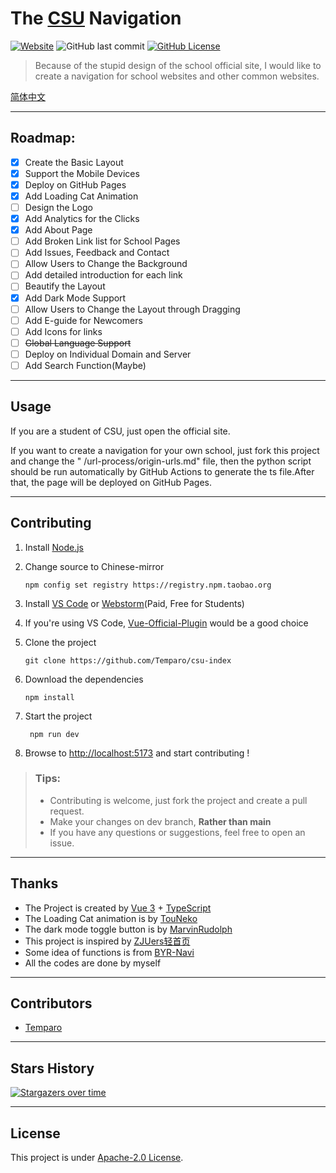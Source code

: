 # The [CSU](https://www.csu.edu.cn/) Navigation

[![Website](https://img.shields.io/website?url=https%3A%2F%2Fcsu-index.github.io%2F&up_message=CSU-Index&down_message=Time%20out&style=for-the-badge)](https://csu-index.github.io/)
![GitHub last commit](https://img.shields.io/github/last-commit/Temparo/csu-index?style=for-the-badge)
[![GitHub License](https://img.shields.io/github/license/Temparo/csu-index?style=for-the-badge)](LICENSE)

> Because of the stupid design of the school official site, I would like to create a navigation for school websites and
> other common websites.

[简体中文](README.zh-Hans.md)

---

## Roadmap:

- [x] Create the Basic Layout
- [x] Support the Mobile Devices
- [x] Deploy on GitHub Pages
- [x] Add Loading Cat Animation
- [ ] Design the Logo
- [x] Add Analytics for the Clicks
- [x] Add About Page
- [ ] Add Broken Link list for School Pages
- [ ] Add Issues, Feedback and Contact
- [ ] Allow Users to Change the Background
- [ ] Add detailed introduction for each link
- [ ] Beautify the Layout
- [x] Add Dark Mode Support
- [ ] Allow Users to Change the Layout through Dragging
- [ ] Add E-guide for Newcomers
- [ ] Add Icons for links
- [ ] ~~Global Language Support~~
- [ ] Deploy on Individual Domain and Server
- [ ] Add Search Function(Maybe)

---

## Usage

If you are a student of CSU, just open the official site.

If you want to create a navigation for your own school, just fork this project and change the "
/url-process/origin-urls.md" file, then the python script should be run automatically by GitHub Actions to generate the
ts file.After that, the page will be deployed on GitHub Pages.

---

## Contributing

1. Install [Node.js](https://nodejs.org/en/download/)

2. Change source to Chinese-mirror

   ```shell
   npm config set registry https://registry.npm.taobao.org
   ```

3. Install [VS Code](https://code.visualstudio.com/) or [Webstorm](https://www.jetbrains.com/webstorm/)(Paid, Free for
   Students)

4. If you're using VS Code, [Vue-Official-Plugin](https://marketplace.visualstudio.com/items?itemName=Vue.volar) would
   be a good choice

5. Clone the project

   ```shell
   git clone https://github.com/Temparo/csu-index
   ```

6. Download the dependencies

   ```shell
   npm install
   ```

7. Start the project

   ```shell
    npm run dev
   ```
8. Browse to [http://localhost:5173](http://localhost:5173) and start contributing !

> ### Tips:
> - Contributing is welcome, just fork the project and create a pull request.
> - Make your changes on dev branch, **Rather than main**
> - If you have any questions or suggestions, feel free to open an issue.

---

## Thanks

- The Project is created by [Vue 3](https://vuejs.org/) + [TypeScript](https://www.typescriptlang.org/)
- The Loading Cat animation is by [TouNeko](https://codepen.io/touneko)
- The dark mode toggle button is by [MarvinRudolph](https://codepen.io/MarvinRudolph)
- This project is inspired by [ZJUers轻首页](https://zjuers.com/)
- Some idea of functions is from [BYR-Navi](https://github.com/BYR-Navi/BYR-Navi)
- All the codes are done by myself

---

## Contributors

- [Temparo](https://github.com/Temparo)

---

## Stars History

[![Stargazers over time](https://starchart.cc/Temparo/csu-index.svg)](https://starchart.cc/Temparo/csu-index)

---

## License

This project is under [Apache-2.0 License](LICENSE).
